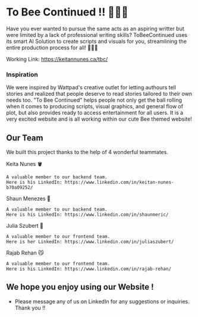 # To Bee Continued !! 🐝🐝🐝

Have you ever wanted to pursue the same acts as an aspiring writter but were limited by a lack of professional writing skills? ToBeeContinued uses its smart AI Solution to create scripts and visuals for you, streamlining the entire production process for all! 📝🤖🐝

Working Link: https://keitannunes.ca/tbc/

### Inspiration

We were inspired by Wattpad's creative outlet for letting authours tell stories and realized that people deserve to read stories tailored to their own needs too. "To Bee Continued" helps people not only get the ball rolling when it comes to producing scripts, visual graphics, and general flow of plot, but also provides ready to access entertainment for all users. It is a very excited website and is all working within our cute Bee themed website!


## Our Team

We built this project thanks to the help of 4 wonderful teammates.

Keita Nunes 🪣
```
A valuable member to our backend team.
Here is his LinkedIn: https://www.linkedin.com/in/keitan-nunes-b70a09252/
```
Shaun Menezes 🐑
```
A valuable member to our backend team.
Here is his LinkedIn: https://www.linkedin.com/in/shaunmeric/
```
Julia Szubert 🌱
```
A valuable member to our frontend team.
Here is her LinkedIn: https://www.linkedin.com/in/juliaszubert/
```
Rajab Rehan 😼
```
A valuable member to our frontend team.
Here is his LinkedIn: https://www.linkedin.com/in/rajab-rehan/
```

## We hope you enjoy using our Website ! 

* Please message any of us on LinkedIn for any suggestions or inquiries. Thank you !!
